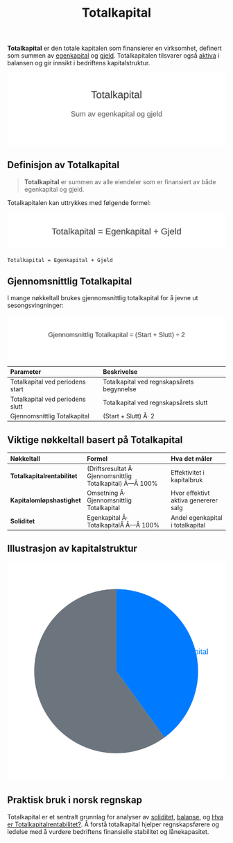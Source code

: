 ﻿---
title: "Totalkapital"
seoTitle: "Totalkapital"
description: '**Totalkapital** er den totale kapitalen som finansierer en virksomhet, definert som summen av [egenkapital](/blogs/regnskap/hva-er-egenkapital "Hva er Egenkapi...'
---

**Totalkapital** er den totale kapitalen som finansierer en virksomhet, definert som summen av [egenkapital](/blogs/regnskap/hva-er-egenkapital "Hva er Egenkapital? Komplett Guide til Egenkapital i Regnskap") og [gjeld](/blogs/regnskap/hva-er-gjeld "Hva er Gjeld? Guide til Gjeldstyper i Regnskap"). Totalkapitalen tilsvarer også [aktiva](/blogs/regnskap/hva-er-aktiva "Hva er Aktiva? Komplett Oversikt over Aktiva og Totalkapital") i balansen og gir innsikt i bedriftens kapitalstruktur.

![Totalkapital Illustrasjon](totalkapital-image.svg)

## Definisjon av Totalkapital

> **Totalkapital** er summen av alle eiendeler som er finansiert av både egenkapital og gjeld.

Totalkapitalen kan uttrykkes med følgende formel:

![Totalkapital Formel](totalkapital-formel.svg)

```text
Totalkapital = Egenkapital + Gjeld
```

## Gjennomsnittlig Totalkapital

I mange nøkkeltall brukes gjennomsnittlig totalkapital for å jevne ut sesongsvingninger:

![Gjennomsnittlig Totalkapital Formel](totalkapital-gjennomsnitt-formel.svg)

| Parameter                       | Beskrivelse                                    |
|:-------------------------------|:------------------------------------------------|
| Totalkapital ved periodens start| Totalkapital ved regnskapsårets begynnelse      |
| Totalkapital ved periodens slutt| Totalkapital ved regnskapsårets slutt           |
| Gjennomsnittlig Totalkapital    | (Start + Slutt) Ã· 2                             |

## Viktige nøkkeltall basert på Totalkapital

| Nøkkeltall                    | Formel                                                | Hva det måler                         |
|:------------------------------|:------------------------------------------------------|:--------------------------------------|
| **Totalkapitalrentabilitet**  | (Driftsresultat Ã· Gjennomsnittlig Totalkapital) Ã—Â 100% | Effektivitet i kapitalbruk           |
| **Kapitalomløpshastighet**    | Omsetning Ã· Gjennomsnittlig Totalkapital               | Hvor effektivt aktiva genererer salg |
| **Soliditet**                 | Egenkapital Ã· TotalkapitalÂ Ã—Â 100%                       | Andel egenkapital i totalkapital      |

## Illustrasjon av kapitalstruktur

![Kapitalstruktur](totalkapital-pie.svg)

## Praktisk bruk i norsk regnskap

Totalkapital er et sentralt grunnlag for analyser av [soliditet](/blogs/regnskap/soliditet "Soliditet “ Forståelse av egenkapitalandel og finansiell robusthet"), [balanse](/blogs/regnskap/hva-er-balanse "Hva er Balanse i Regnskap?"), og [Hva er Totalkapitalrentabilitet?](/blogs/regnskap/hva-er-totalkapitalrentabilitet "Hva er Totalkapitalrentabilitet?"). Å forstå totalkapital hjelper regnskapsførere og ledelse med å vurdere bedriftens finansielle stabilitet og lånekapasitet.









